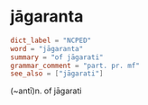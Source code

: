# jāgaranta

``` toml
dict_label = "NCPED"
word = "jāgaranta"
summary = "of jāgarati"
grammar_comment = "part. pr. mf"
see_also = ["jāgarati"]
```

(\~antī)n. of jāgarati

